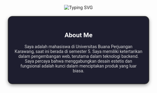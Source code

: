 
<p align="center">
  <img src="https://readme-typing-svg.herokuapp.com?font=Roboto&size=30&color=FFFFFF&center=true&vCenter=true&width=500&height=70&lines=Hi,+I'm+Muhamad+Salman+Fauzi;Welcome+to+my+GitHub!" alt="Typing SVG">
</p>

<div align="center" style="margin: 20px; padding: 20px; border-radius: 15px; border: 2px solid #333; color: white; background-color: #1e1e2f; box-shadow: 0 4px 12px rgba(0, 0, 0, 0.4);">
  <h2 style="font-family: 'Roboto', sans-serif; color: #ffffff;">About Me</h2>
  <p style="font-family: 'Roboto', sans-serif; color: #dcdcdc;"> Saya adalah mahasiswa di Universitas Buana Perjuangan Karawang, saat ini berada di semester 5. Saya memiliki ketertarikan dalam pengembangan web, terutama dalam teknologi backend. Saya percaya bahwa menggabungkan desain estetis dan fungsional adalah kunci dalam menciptakan produk  yang luar biasa.</p>
  
